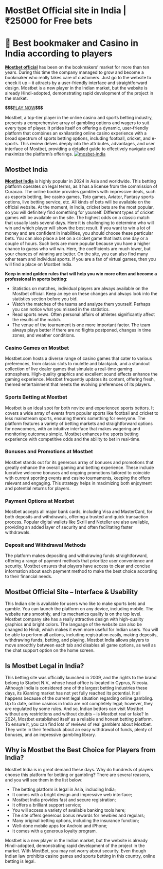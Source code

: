 # MostBet Official site in India | ₹25000 for Free bets
# 🎰 Best bookmaker and Casino in India according to players

[**Mostbet official**](https://href.li/?https://goo.su/VNUW) has been on the bookmakers’ market for more than ten years. During this time the company managed to grow and become a bookmaker who really takes care of customers. Just go to the website to check it up – it attracts by a user-friendly interface and straightforward design. Mostbet is a new player in the Indian market, but the website is already Hindi-adopted, demonstrating rapid development of the project in the market.

💲💲💲<a href="https://href.li/?https://goo.su/VNUW">PLAY NOW</a>💲💲💲

Mostbet, a top-tier player in the online casino and sports betting industry, presents a comprehensive array of gambling options and wagers to suit every type of player. It prides itself on offering a dynamic, user-friendly platform that combines an exhilarating online casino experience with a broad spectrum of sports betting options, including football, cricket, and e-sports. This review delves deeply into the attributes, advantages, and user interface of Mostbet, providing a detailed guide to effectively navigate and maximize the platform’s offerings.
<a href="https://href.li/?https://goo.su/VNUW">
![mosbet-india](https://github.com/user-attachments/assets/15f0b4e1-8ee4-4e03-b6c3-91cc070fc9cb)
</a>
## Mostbet India
[**Mostbet India**](https://href.li/?https://goo.su/VNUW) is highly popular in 2024 in Asia and worldwide. This betting platform operates on legal terms, as it has a license from the commission of Curacao. The online bookie provides gamblers with impressive deals, such as esports betting, live casino games, Toto games, Aviator, Fantasy sports options, live betting service, etc.
All kinds of bets will be available on the official website. At the moment, in India, cricket bets are the most popular, so you will definitely find something for yourself.
Different types of cricket games will be available on the site. The highest odds on a classic match that usually lasts several days. Here it is challenging to determine who will win and which player will show the best result. If you want to win a lot of money and are confident in inabilities, you should choose these particular bets.
You can also place a bet on a cricket game that lasts one day or a couple of hours. Such bets are more popular because you have a higher chance to guess who will win. Here, the coefficients are much lower, but your chances of winning are better.
On the site, you can also find many other team and individual sports. If you are a fan of virtual games, then you will find a place on Mostbet India.

**Keep in mind golden rules that will help you win more often and become a professional in sports betting:**

- Statistics on matches, individual players are always available on the Mostbet official. Keep an eye on these changes and always look into the statistics section before you bid.
- Watch the matches of the teams and analyze them yourself. Perhaps you can notice what you missed in the statistics.
- Read sports news. Often personal affairs of athletes significantly affect the results of the match.
- The venue of the tournament is one more important factor. The team always plays better if there are no flights postponed, changes in time zones, and weather conditions.

### Casino Games on Mostbet
Mostbet.com hosts a diverse range of casino games that cater to various preferences, from classic slots to roulette and blackjack, and a standout collection of live dealer games that simulate a real-time gaming atmosphere. High-quality graphics and excellent sound effects enhance the gaming experience. Mostbet frequently updates its content, offering fresh, themed entertainment that meets the evolving preferences of its players.

### Sports Betting at Mostbet
Mostbet is an ideal spot for both novice and experienced sports bettors. It covers a wide array of events from popular sports like football and cricket to less mainstream sports, ensuring there’s something for everyone. The platform features a variety of betting markets and straightforward options for newcomers, with an intuitive interface that makes wagering and monitoring outcomes simple. Mostbet enhances the sports betting experience with competitive odds and the ability to bet in real-time.

### Bonuses and Promotions at Mostbet
Mostbet stands out for its generous array of bonuses and promotions that greatly enhance the overall gaming and betting experience. These include lucrative welcome bonuses and ongoing promotions tailored to coincide with current sporting events and casino tournaments, keeping the offers relevant and engaging. This strategy helps in maximizing both enjoyment and potential returns for players.

### Payment Options at Mostbet
Mostbet accepts all major bank cards, including Visa and MasterCard, for both deposits and withdrawals, offering a trusted and quick transaction process. Popular digital wallets like Skrill and Neteller are also available, providing an added layer of security and often facilitating faster withdrawals.

### Deposit and Withdrawal Methods
The platform makes depositing and withdrawing funds straightforward, offering a range of payment methods that prioritize user convenience and security. Mostbet ensures that players have access to clear and concise information about each payment method to make the best choice according to their financial needs.

## Mostbet Official Site – Interface & Usability
This Indian site is available for users who like to make sports bets and gamble. You can launch the platform on any device, including mobile. 
The website runs smoothly, and its mechanics quality is on the top level. Mostbet company site has a really attractive design with high-quality graphics and bright colors. The language of the website can also be changed to Hindi, which makes it even more useful for Indian users.
You will be able to perform all actions, including registration easily, making deposits, withdrawing funds, betting, and playing. Mostbet India allows players to move smoothly between each tab and disables all game options, as well as the chat support option on the home screen.

## Is Mostbet Legal in India?
This betting site was officially launched in 2009, and the rights to the brand belong to Starbet N.V., whose head office is located in Cyprus, Nicosia.
Although India is considered one of the largest betting industries these days, its iGaming market has not yet fully reached its potential. It all happens because of the current legal situation regarding online gambling. Up to date, online casinos in India are not completely legal; however, they are regulated by some rules. And so, Indian bettors can visit Mostbet without any restrictions and without doubts – is Mostbet real or fake?
In 2024, Mostbet established itself as a reliable and honest betting platform. To ensure it, you can find lots of reviews of real gamblers about Mostbet. They write in their feedback about an easy withdrawal of funds, plenty of bonuses, and an impressive gambling library. 

## Why is Mostbet the Best Choice for Players from India?
Mostbet India is in great demand these days. Why do hundreds of players choose this platform for betting or gambling? There are several reasons, and you will see them in the list below: 

- The betting platform is legal in Asia, including India;
- It comes with a bright design and impressive web interface;
- Mostbet India provides fast and secure registration;
- It offers a brilliant support service;
- You will access a variety of available banking tools here;
- The site offers generous bonus rewards for newbies and regulars;
- Many original betting options, including the insurance function;
- Well-done mobile apps for Android and iPhone;
- It comes with a generous loyalty program.

Mostbet is a new player in the Indian market, but the website is already Hindi-adopted, demonstrating rapid development of the project in the market. With MostBet, you may not worry about security. Even though Indian law prohibits casino games and sports betting in this country, online betting is legal.
